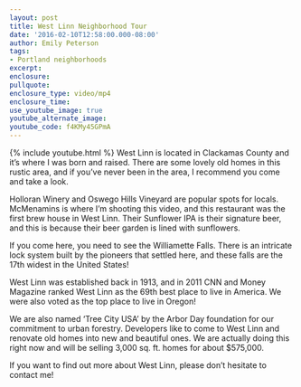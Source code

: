 ```yaml
---
layout: post
title: West Linn Neighborhood Tour
date: '2016-02-10T12:58:00.000-08:00'
author: Emily Peterson
tags:
- Portland neighborhoods
excerpt:
enclosure:
pullquote:
enclosure_type: video/mp4
enclosure_time:
use_youtube_image: true
youtube_alternate_image:
youtube_code: f4KMy45GPmA
---
```

{% include youtube.html %}
West Linn is located in Clackamas County and it’s where I was born and raised. There are some lovely old homes in this rustic area, and if you’ve never been in the area, I recommend you come and take a look.

 Holloran Winery and Oswego Hills Vineyard are popular spots for locals. McMenamins is where I’m shooting this video, and this restaurant was the first brew house in West Linn. Their Sunflower IPA is their signature beer, and this is because their beer garden is lined with sunflowers. 

 If you come here, you need to see the Williamette Falls. There is an intricate lock system built by the pioneers that settled here, and these falls are the 17th widest in the United States!

 West Linn was established back in 1913, and in 2011 CNN and Money Magazine ranked West Linn as the 69th best place to live in America. We were also voted as the top place to live in Oregon!

 We are also named ‘Tree City USA’ by the Arbor Day foundation for our commitment to urban forestry. Developers like to come to West Linn and renovate old homes into new and beautiful ones. We are actually doing this right now and will be selling 3,000 sq. ft. homes for about $575,000.

 If you want to find out more about West Linn, please don’t hesitate to contact me!
